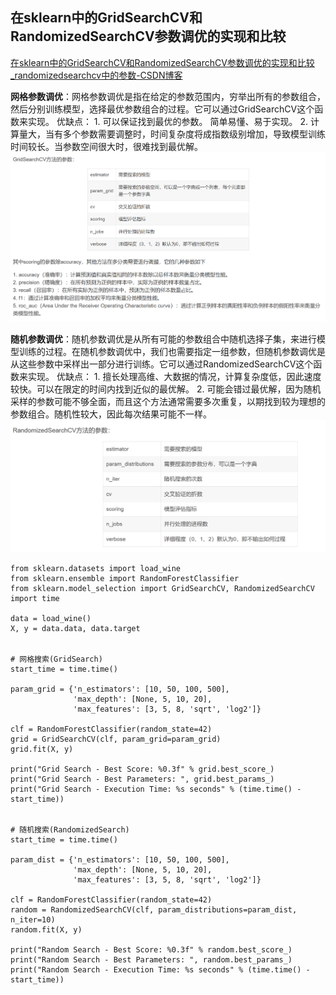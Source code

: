 
## 在sklearn中的GridSearchCV和RandomizedSearchCV参数调优的实现和比较
[在sklearn中的GridSearchCV和RandomizedSearchCV参数调优的实现和比较_randomizedsearchcv中的参数-CSDN博客](https://blog.csdn.net/m0_55894587/article/details/130577242)

**网格参数调优**：网格参数调优是指在给定的参数范围内，穷举出所有的参数组合，然后分别训练模型，选择最优参数组合的过程。它可以通过GridSearchCV这个函数来实现。
优缺点：
        1. 可以保证找到最优的参数。 简单易懂、易于实现。
        2. 计算量大，当有多个参数需要调整时，时间复杂度将成指数级别增加，导致模型训练时间较长。当参数空间很大时，很难找到最优解。
![输入图片说明](/imgs/2024-05-16/uj0mu7APWeV7FnOx.png)


**随机参数调优**：随机参数调优是从所有可能的参数组合中随机选择子集，来进行模型训练的过程。在随机参数调优中，我们也需要指定一组参数，但随机参数调优是从这些参数中采样出一部分进行训练。它可以通过RandomizedSearchCV这个函数来实现。
优缺点：
        1. 擅长处理高维、大数据的情况，计算复杂度低，因此速度较快。可以在限定的时间内找到近似的最优解。
        2. 可能会错过最优解，因为随机采样的参数可能不够全面，而且这个方法通常需要多次重复，以期找到较为理想的参数组合。随机性较大，因此每次结果可能不一样。
![输入图片说明](/imgs/2024-05-16/Cc7SB2jdbldTbZWU.png)

```
from sklearn.datasets import load_wine
from sklearn.ensemble import RandomForestClassifier
from sklearn.model_selection import GridSearchCV, RandomizedSearchCV
import time
 
data = load_wine()
X, y = data.data, data.target
 
 
# 网格搜索(GridSearch)
start_time = time.time()
 
param_grid = {'n_estimators': [10, 50, 100, 500],
              'max_depth': [None, 5, 10, 20],
              'max_features': [3, 5, 8, 'sqrt', 'log2']}
 
clf = RandomForestClassifier(random_state=42)
grid = GridSearchCV(clf, param_grid=param_grid)
grid.fit(X, y)
 
print("Grid Search - Best Score: %0.3f" % grid.best_score_)
print("Grid Search - Best Parameters: ", grid.best_params_)
print("Grid Search - Execution Time: %s seconds" % (time.time() - start_time))
 
 
# 随机搜索(RandomizedSearch)
start_time = time.time()
 
param_dist = {'n_estimators': [10, 50, 100, 500],
              'max_depth': [None, 5, 10, 20],
              'max_features': [3, 5, 8, 'sqrt', 'log2']}
 
clf = RandomForestClassifier(random_state=42)
random = RandomizedSearchCV(clf, param_distributions=param_dist, n_iter=10)
random.fit(X, y)
 
print("Random Search - Best Score: %0.3f" % random.best_score_)
print("Random Search - Best Parameters: ", random.best_params_)
print("Random Search - Execution Time: %s seconds" % (time.time() - start_time))

```

<!--stackedit_data:
eyJoaXN0b3J5IjpbLTEzNzM1NzU2OTMsLTQ1MDk2MDY3NF19
-->